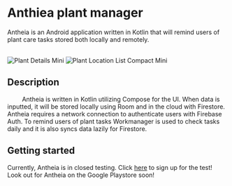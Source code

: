 # Anthiea plant manager
Antheia is an Android application written in Kotlin that will remind users of plant care tasks stored both locally and remotely.
<br />
<br />


![Plant Details Mini](https://github.com/user-attachments/assets/06d575ae-360e-4665-90ec-05ceb17f80de)
![Plant Location List Compact Mini](https://github.com/user-attachments/assets/655bb18b-a4fa-4a9b-abab-51b2b003f5e9)

## Description
&emsp; &nbsp; &nbsp; Antheia is written in Kotlin utilizing Compose for the UI. When data is inputted, it will be stored locally using Room and in the cloud with Firestore.
Antheia requires a network connection to authenticate users with Firebase Auth. To remind users of plant tasks Workmanager is used to check tasks daily and it is also
syncs data lazily for Firestore. 

## Getting started
Currently, Antheia is in closed testing. Click [here](https://docs.google.com/forms/d/e/1FAIpQLSdwnxEb9-0AWFaCwo2-m7Ob_4N09mmzHnz3KS8GAM2Gg5J7Ng/viewform?usp=sharing) to sign up for the test!
Look out for Antheia on the Google Playstore soon!

